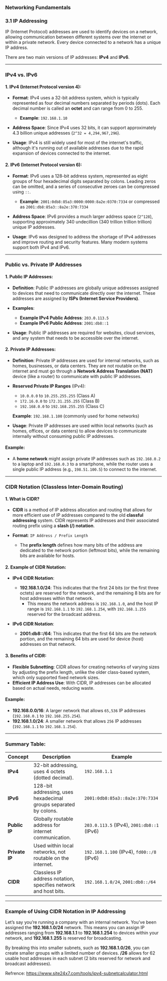 ### **Networking Fundamentals**

### **3.1 IP Addressing**

IP (Internet Protocol) addresses are used to identify devices on a network, allowing communication between different systems over the internet or within a private network. Every device connected to a network has a unique IP address.

There are two main versions of IP addresses: **IPv4** and **IPv6**.

---

### **IPv4 vs. IPv6**

#### **1. IPv4 (Internet Protocol version 4)**:
- **Format**: IPv4 uses a 32-bit address system, which is typically represented as four decimal numbers separated by periods (dots). Each decimal number is called an **octet** and can range from 0 to 255.
  - **Example**: `192.168.1.10`
  
- **Address Space**: Since IPv4 uses 32 bits, it can support approximately 4.3 billion unique addresses (`2^32 = 4,294,967,296`).

- **Usage**: IPv4 is still widely used for most of the internet's traffic, although it's running out of available addresses due to the rapid expansion of devices connected to the internet.

#### **2. IPv6 (Internet Protocol version 6)**:
- **Format**: IPv6 uses a 128-bit address system, represented as eight groups of four hexadecimal digits separated by colons. Leading zeros can be omitted, and a series of consecutive zeroes can be compressed using `::`.
  - **Example**: `2001:0db8:85a3:0000:0000:8a2e:0370:7334` or compressed as `2001:db8:85a3::8a2e:370:7334`
  
- **Address Space**: IPv6 provides a much larger address space (`2^128`), supporting approximately 340 undecillion (340 trillion trillion trillion) unique IP addresses.

- **Usage**: IPv6 was designed to address the shortage of IPv4 addresses and improve routing and security features. Many modern systems support both IPv4 and IPv6.

---

### **Public vs. Private IP Addresses**

#### **1. Public IP Addresses**:
- **Definition**: Public IP addresses are globally unique addresses assigned to devices that need to communicate directly over the internet. These addresses are assigned by **ISPs (Internet Service Providers)**.
  
- **Examples**: 
  - **Example IPv4 Public Address**: `203.0.113.5`
  - **Example IPv6 Public Address**: `2001:db8::1`

- **Usage**: Public IP addresses are required for websites, cloud services, and any system that needs to be accessible over the internet.

#### **2. Private IP Addresses**:
- **Definition**: Private IP addresses are used for internal networks, such as homes, businesses, or data centers. They are not routable on the internet and must go through a **Network Address Translation (NAT)** device (like a router) to communicate with public IP addresses.

- **Reserved Private IP Ranges** (IPv4):
  - `10.0.0.0` to `10.255.255.255` (Class A)
  - `172.16.0.0` to `172.31.255.255` (Class B)
  - `192.168.0.0` to `192.168.255.255` (Class C)
  
  **Example**: `192.168.1.100` (commonly used for home networks)

- **Usage**: Private IP addresses are used within local networks (such as homes, offices, or data centers) to allow devices to communicate internally without consuming public IP addresses.

#### **Example:**
- A **home network** might assign private IP addresses such as `192.168.0.2` to a laptop and `192.168.0.3` to a smartphone, while the router uses a single public IP address (e.g., `198.51.100.5`) to connect to the internet.

---

### **CIDR Notation (Classless Inter-Domain Routing)**

#### **1. What is CIDR?**
- **CIDR** is a method of IP address allocation and routing that allows for more efficient use of IP addresses compared to the old **classful addressing** system. CIDR represents IP addresses and their associated routing prefix using a **slash (/) notation**.
  
- **Format**: `IP Address / Prefix Length`
  - The **prefix length** defines how many bits of the address are dedicated to the network portion (leftmost bits), while the remaining bits are available for hosts.

#### **2. Example of CIDR Notation**:

- **IPv4 CIDR Notation**:
  - **192.168.1.0/24**: This indicates that the first 24 bits (or the first three octets) are reserved for the network, and the remaining 8 bits are for host addresses within that network.
    - This means the network address is `192.168.1.0`, and the host IP range is `192.168.1.1` to `192.168.1.254`, with `192.168.1.255` reserved for the broadcast address.
  
- **IPv6 CIDR Notation**:
  - **2001:db8::/64**: This indicates that the first 64 bits are the network portion, and the remaining 64 bits are used for device (host) addresses on that network.

#### **3. Benefits of CIDR**:
- **Flexible Subnetting**: CIDR allows for creating networks of varying sizes by adjusting the prefix length, unlike the older class-based system, which only supported fixed network sizes.
- **Efficient IP Address Use**: With CIDR, IP addresses can be allocated based on actual needs, reducing waste.

#### **Example**:
- **192.168.0.0/16**: A larger network that allows `65,536` IP addresses (`192.168.0.1` to `192.168.255.254`).
- **192.168.1.0/24**: A smaller network that allows `256` IP addresses (`192.168.1.1` to `192.168.1.254`).

---

### **Summary Table:**
| Concept        | Description                                                   | Example                                               |
|----------------|---------------------------------------------------------------|-------------------------------------------------------|
| **IPv4**       | 32-bit addressing, uses 4 octets (dotted decimal).             | `192.168.1.1`                                         |
| **IPv6**       | 128-bit addressing, uses hexadecimal groups separated by colons. | `2001:0db8:85a3::8a2e:370:7334`                        |
| **Public IP**  | Globally routable address for internet communication.          | `203.0.113.5` (IPv4), `2001:db8::1` (IPv6)             |
| **Private IP** | Used within local networks, not routable on the internet.      | `192.168.1.100` (IPv4), `fd00::/8` (IPv6)              |
| **CIDR**       | Classless IP address notation, specifies network and host bits. | `192.168.1.0/24`, `2001:db8::/64`                      |

---

### **Example of Using CIDR Notation in IP Addressing**

Let’s say you’re running a company with an internal network. You’ve been assigned the **192.168.1.0/24** network. This means you can assign IP addresses ranging from **192.168.1.1** to **192.168.1.254** to devices within your network, and **192.168.1.255** is reserved for broadcasting.

By breaking this into smaller subnets, such as **192.168.1.0/26**, you can create smaller groups with a limited number of devices. **/26** allows for 62 usable host addresses in each subnet (2 bits reserved for network and broadcast addresses).

Refrence: https://www.site24x7.com/tools/ipv4-subnetcalculator.html

